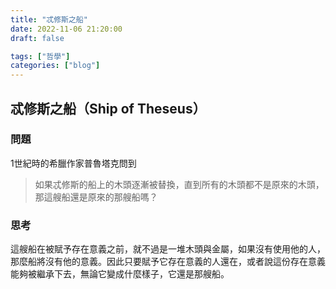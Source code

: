 ```yaml
---
title: "忒修斯之船"
date: 2022-11-06 21:20:00
draft: false

tags: ["哲學"]
categories: ["blog"]
---
```


## 忒修斯之船（Ship of Theseus）

### 問題
1世紀時的希臘作家普魯塔克問到
> 如果忒修斯的船上的木頭逐漸被替換，直到所有的木頭都不是原來的木頭，那這艘船還是原來的那艘船嗎？

### 思考
這艘船在被賦予存在意義之前，就不過是一堆木頭與金屬，如果沒有使用他的人，那麼船將沒有他的意義。因此只要賦予它存在意義的人還在，或者說這份存在意義能夠被繼承下去，無論它變成什麼樣子，它還是那艘船。